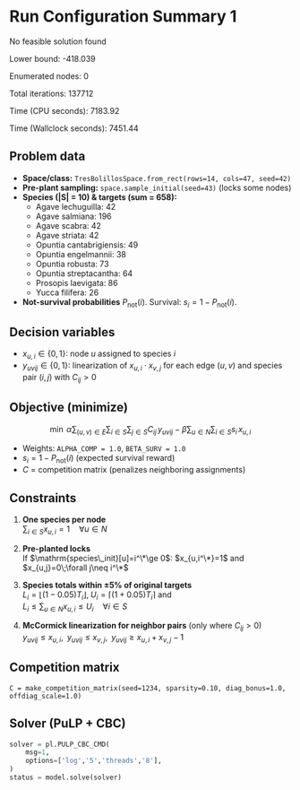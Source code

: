 # Run Configuration Summary 1 

No feasible solution found

Lower bound:                    -418.039

Enumerated nodes:               0

Total iterations:               137712

Time (CPU seconds):             7183.92

Time (Wallclock seconds):       7451.44

## Problem data
- **Space/class:** `TresBolillosSpace.from_rect(rows=14, cols=47, seed=42)`
- **Pre-plant sampling:** `space.sample_initial(seed=43)` (locks some nodes)
- **Species (|S| = 10) & targets (sum = 658):**
  - Agave lechuguilla: 42  
  - Agave salmiana: 196  
  - Agave scabra: 42  
  - Agave striata: 42  
  - Opuntia cantabrigiensis: 49  
  - Opuntia engelmannii: 38  
  - Opuntia robusta: 73  
  - Opuntia streptacantha: 64  
  - Prosopis laevigata: 86  
  - Yucca filifera: 26
- **Not-survival probabilities** $P_{\text{not}}(i)$. Survival: $s_i = 1 - P_{\text{not}}(i)$.

## Decision variables
- $x_{u,i}\in\{0,1\}$: node $u$ assigned to species $i$
- $y_{uvij}\in\{0,1\}$: linearization of $x_{u,i}\cdot x_{v,j}$ for each edge $(u,v)$ and species pair $(i,j)$ with $C_{ij}>0$

## Objective (minimize)
$$
\min\;
\alpha \sum_{(u,v)\in E}\sum_{i\in S}\sum_{j\in S} C_{ij}\, y_{uvij}
\;-\;
\beta \sum_{u\in N}\sum_{i\in S} s_i\, x_{u,i}
$$

- Weights: `ALPHA_COMP = 1.0`, `BETA_SURV = 1.0`  
- $s_i=1-P_{\text{not}}(i)$ (expected survival reward)  
- $C$ = competition matrix (penalizes neighboring assignments)

## Constraints
1. **One species per node**  
   $\sum_{i\in S} x_{u,i} = 1 \quad \forall u\in N$

2. **Pre-planted locks**  
   If $\mathrm{species\_init}[u]=i^\*\ge 0$: $x_{u,i^\*}=1$ and $x_{u,j}=0\;\forall j\neq i^\*$

3. **Species totals within ±5% of original targets**  
   $L_i=\lfloor(1-0.05)T_i\rfloor,\; U_i=\lceil(1+0.05)T_i\rceil$ and  
   $L_i \le \sum_{u\in N} x_{u,i} \le U_i \quad \forall i\in S$

4. **McCormick linearization for neighbor pairs** (only where $C_{ij}>0$)  
   $y_{uvij} \le x_{u,i},\;\; y_{uvij} \le x_{v,j},\;\; y_{uvij} \ge x_{u,i}+x_{v,j}-1$

## Competition matrix
`C = make_competition_matrix(seed=1234, sparsity=0.10, diag_bonus=1.0, offdiag_scale=1.0)`

## Solver (PuLP + CBC)
```python
solver = pl.PULP_CBC_CMD(
    msg=1,
    options=['log','5','threads','8'],
)
status = model.solve(solver)

